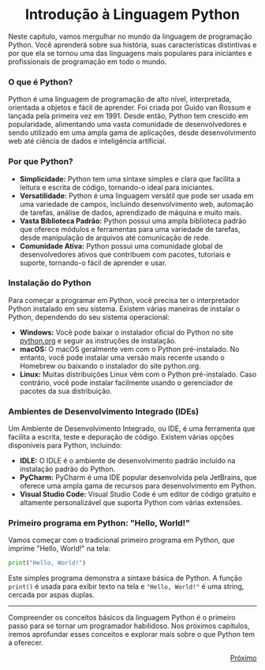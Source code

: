 # <h1 align = "Center">**Introdução à Linguagem Python**</h1>

Neste capítulo, vamos mergulhar no mundo da linguagem de programação Python. Você aprenderá sobre sua história, suas características distintivas e por que ela se tornou uma das linguagens mais populares para iniciantes e profissionais de programação em todo o mundo.

### **O que é Python?**

Python é uma linguagem de programação de alto nível, interpretada, orientada a objetos e fácil de aprender. Foi criada por Guido van Rossum e lançada pela primeira vez em 1991. Desde então, Python tem crescido em popularidade, alimentando uma vasta comunidade de desenvolvedores e sendo utilizado em uma ampla gama de aplicações, desde desenvolvimento web até ciência de dados e inteligência artificial.

### **Por que Python?**

- **Simplicidade:** Python tem uma sintaxe simples e clara que facilita a leitura e escrita de código, tornando-o ideal para iniciantes.
- **Versatilidade:** Python é uma linguagem versátil que pode ser usada em uma variedade de campos, incluindo desenvolvimento web, automação de tarefas, análise de dados, aprendizado de máquina e muito mais.
- **Vasta Biblioteca Padrão:** Python possui uma ampla biblioteca padrão que oferece módulos e ferramentas para uma variedade de tarefas, desde manipulação de arquivos até comunicação de rede.
- **Comunidade Ativa:** Python possui uma comunidade global de desenvolvedores ativos que contribuem com pacotes, tutoriais e suporte, tornando-o fácil de aprender e usar.

### **Instalação do Python**

Para começar a programar em Python, você precisa ter o interpretador Python instalado em seu sistema. Existem várias maneiras de instalar o Python, dependendo do seu sistema operacional:

- **Windows:** Você pode baixar o instalador oficial do Python no site [python.org](https://www.python.org/) e seguir as instruções de instalação.
- **macOS:** O macOS geralmente vem com o Python pré-instalado. No entanto, você pode instalar uma versão mais recente usando o Homebrew ou baixando o instalador do site python.org.
- **Linux:** Muitas distribuições Linux vêm com o Python pré-instalado. Caso contrário, você pode instalar facilmente usando o gerenciador de pacotes da sua distribuição.

### **Ambientes de Desenvolvimento Integrado (IDEs)**

Um Ambiente de Desenvolvimento Integrado, ou IDE, é uma ferramenta que facilita a escrita, teste e depuração de código. Existem várias opções disponíveis para Python, incluindo:

- **IDLE:** O IDLE é o ambiente de desenvolvimento padrão incluído na instalação padrão do Python.
- **PyCharm:** PyCharm é uma IDE popular desenvolvida pela JetBrains, que oferece uma ampla gama de recursos para desenvolvimento em Python.
- **Visual Studio Code:** Visual Studio Code é um editor de código gratuito e altamente personalizável que suporta Python com várias extensões.

### **Primeiro programa em Python: "Hello, World!"**

Vamos começar com o tradicional primeiro programa em Python, que imprime "Hello, World!" na tela:

```python
print("Hello, World!")
```

Este simples programa demonstra a sintaxe básica de Python. A função `print()` é usada para exibir texto na tela e `"Hello, World!"` é uma string, cercada por aspas duplas.

---

Compreender os conceitos básicos da linguagem Python é o primeiro passo para se tornar um programador habilidoso. Nos próximos capítulos, iremos aprofundar esses conceitos e explorar mais sobre o que Python tem a oferecer.

<a href = https://github.com/Victor-Ribeiro-Acosta/lab-natty-or-not/blob/feat/community/VictorAcosta/Projetos/Ebook/Variaveis_Operacoes_Matematicas.md#vari%C3%A1veis-e-opera%C3%A7%C3%B5es-matem%C3%A1ticas-b%C3%A1sicas>
  <p align = "right">Próximo</p>
</a>
